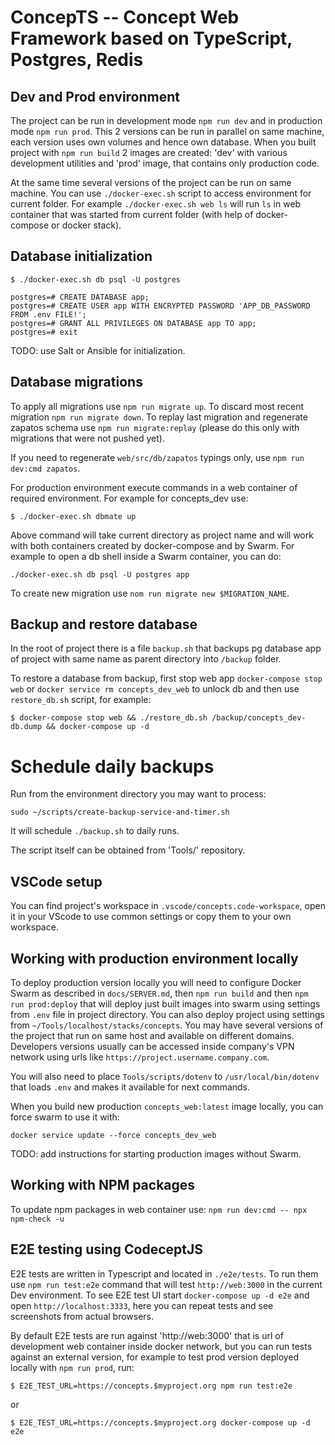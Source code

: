 # ConcepTS -- Concept Web Framework based on TypeScript, Postgres, Redis

## Dev and Prod environment

The project can be run in development mode `npm run dev` and in production mode `npm run prod`. This 2 versions can be run in parallel on same machine, each version uses own volumes and hence own database. When you built project with `npm run build` 2 images are created: 'dev' with various development utilities and 'prod' image, that contains only production code.

At the same time several versions of the project can be run on same machine. You can use
`./docker-exec.sh` script to access environment for current folder. For example
`./docker-exec.sh web ls` will run `ls` in web container that was started from current
folder (with help of docker-compose or docker stack).

## Database initialization

```
$ ./docker-exec.sh db psql -U postgres

postgres=# CREATE DATABASE app;
postgres=# CREATE USER app WITH ENCRYPTED PASSWORD 'APP_DB_PASSWORD FROM .env FILE!';
postgres=# GRANT ALL PRIVILEGES ON DATABASE app TO app;
postgres=# exit
```

TODO: use Salt or Ansible for initialization.

## Database migrations

To apply all migrations use `npm run migrate up`.
To discard most recent migration `npm run migrate down`.
To replay last migration and regenerate zapatos schema use `npm run migrate:replay` (please do this only with migrations that were not pushed yet).

If you need to regenerate `web/src/db/zapatos` typings only, use `npm run dev:cmd zapatos`.

For production environment execute commands in a web container of required environment.
For example for concepts_dev use:

```
$ ./docker-exec.sh dbmate up
```

Above command will take current directory as project name and will work with both
containers created by docker-compose and by Swarm. For example to open a db shell inside a
Swarm container, you can do:

```
./docker-exec.sh db psql -U postgres app
```

To create new migration use `nom run migrate new $MIGRATION_NAME`.

## Backup and restore database

In the root of project there is a file `backup.sh` that backups pg database app of project
with same name as parent directory into `/backup` folder.

To restore a database from backup, first stop web app `docker-compose stop web` or `docker service rm concepts_dev_web` to unlock db and then use `restore_db.sh` script, for example:

```
$ docker-compose stop web && ./restore_db.sh /backup/concepts_dev-db.dump && docker-compose up -d
```

# Schedule daily backups

Run from the environment directory you may want to process:

```
sudo ~/scripts/create-backup-service-and-timer.sh
```

It will schedule `./backup.sh` to daily runs.

The script itself can be obtained from 'Tools/' repository.

## VSCode setup

You can find project's workspace in `.vscode/concepts.code-workspace`, open it in your VScode to use common settings or copy them to your own workspace.

## Working with production environment locally

To deploy production version locally you will need to configure Docker Swarm as described in
`docs/SERVER.md`, then `npm run build` and then `npm run prod:deploy` that will deploy just
built images into swarm using settings from `.env` file in project directory. You can also
deploy project using settings from `~/Tools/localhost/stacks/concepts`. You may have
several versions of the project that run on same host and available on different domains.
Developers versions usually can be accessed inside company's VPN network using urls like
`https://project.username.company.com`.

You will also need to place `Tools/scripts/dotenv` to `/usr/local/bin/dotenv` that loads
`.env` and makes it available for next commands.

When you build new production `concepts_web:latest` image locally, you can force swarm to use it with:

```
docker service update --force concepts_dev_web
```

TODO: add instructions for starting production images without Swarm.

## Working with NPM packages

To update npm packages in web container use: `npm run dev:cmd -- npx npm-check -u`

## E2E testing using CodeceptJS

E2E tests are written in Typescript and located in `./e2e/tests`. To run them use `npm run test:e2e` command that will test `http://web:3000` in the current Dev environment. To see
E2E test UI start `docker-compose up -d e2e` and open `http://localhost:3333`, here you
can repeat tests and see screenshots from actual browsers.

By default E2E tests are run against 'http://web:3000' that is url of development
web container inside docker network, but you can run tests against an external version,
for example to test prod version deployed locally with `npm run prod`, run:

```
$ E2E_TEST_URL=https://concepts.$myproject.org npm run test:e2e
```

or

```
$ E2E_TEST_URL=https://concepts.$myproject.org docker-compose up -d e2e
```
